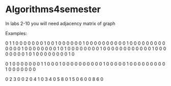 # Algorithms4semester
In labs 2-10 you will need adjacency matrix of graph

Examples: 

0 1 1 0 0 0 0 0 0 0
1 0 0 1 0 0 0 0 0 0
1 0 0 0 0 0 0 0 0 0
0 1 0 0 0 0 0 0 0 0
0 0 0 0 0 1 0 0 0 0
0 0 0 0 1 0 1 0 0 0
0 0 0 0 0 1 0 0 0 0
0 0 0 0 0 0 0 0 1 0
0 0 0 0 0 0 0 1 0 1
0 0 0 0 0 0 0 0 1 0


0 1 0 0 0 0 0
0 0 1 1 0 0 0
1 0 0 0 0 0 0
0 0 0 0 1 0 0
0 0 0 1 0 0 0
0 0 0 0 0 0 1
0 0 0 0 0 0 0


0 2 3 0 0
2 0 4 1 0
3 4 0 5 8
0 1 5 0 6
0 0 8 6 0



